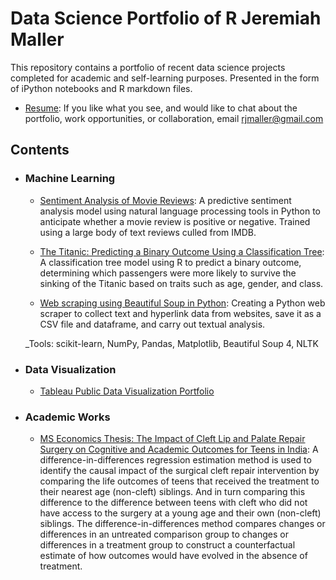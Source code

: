 # Data Science Portfolio of R Jeremiah Maller
This repository contains a portfolio of recent data science projects completed for academic and self-learning purposes. Presented in the form of iPython notebooks and R markdown files.

- [Resume](https://github.com/rjmaller/portfolio/blob/master/Resume%20%20-%20R%20Jeremiah%20Maller.pdf): If you like what you see, and would like to chat about the portfolio, work opportunities, or collaboration, email rjmaller@gmail.com 

## Contents

- ### Machine Learning

	- [Sentiment Analysis of Movie Reviews](https://github.com/rjmaller/ECON628-01-rjmaller/blob/master/projects/NLP_Sentiment_Analysis_Movie_Reviews.ipynb): A predictive sentiment analysis model using natural language processing tools in Python to anticipate whether a movie review is positive or negative. Trained using a large body of text reviews culled from IMDB.
  
	- [The Titanic: Predicting a Binary Outcome Using a Classification Tree](https://github.com/rjmaller/portfolio/blob/master/Titanic%20Decision%20Tree%20Nov%2029.Rmd): A classification tree model using R to predict a binary outcome, determining which passengers were more likely to survive the sinking of the Titanic based on traits such as age, gender, and class.
  
	- [Web scraping using Beautiful Soup in Python](https://github.com/rjmaller/portfolio/blob/master/Web%20Scraping%20with%20Python%20-%20CS131A%20Webpage%20Data.ipynb): Creating a Python web scraper to collect text and hyperlink data from websites, save it as a CSV file and dataframe, and carry out textual analysis.
	
	_Tools: scikit-learn, NumPy, Pandas, Matplotlib, Beautiful Soup 4, NLTK
- ### Data Visualization

	- [Tableau Public Data Visualization Portfolio](https://public.tableau.com/profile/r.jeremiah.maller#!/)

- ### Academic Works

	- [MS Economics Thesis: The Impact of Cleft Lip and Palate Repair Surgery on Cognitive and Academic Outcomes for Teens in India](https://github.com/rjmaller/portfolio/blob/master/R%20Jeremiah%20Maller%20-%20Impact%20of%20Cleft%20Lip%20and%20Palate%20Repair%20Surgery%20on%20Cognitive.pdf): A difference-in-differences regression estimation method is used to identify the causal impact of the surgical cleft repair intervention by comparing the life outcomes of teens that received the treatment to their nearest age (non-cleft) siblings. And in turn comparing this difference to the difference between teens with cleft who did not have access to the surgery at a young age and their own (non-cleft) siblings. The difference-in-differences method compares changes or differences in an untreated comparison group to changes or differences in a treatment group to construct a counterfactual estimate of how outcomes would have evolved in the absence of treatment.

  
	


